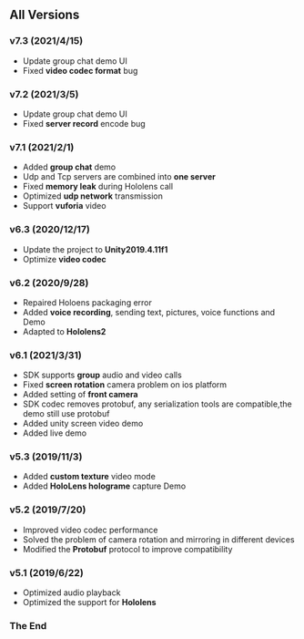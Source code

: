 ## All Versions

### v7.3 (2021/4/15)

- Update group chat demo UI 
- Fixed **video codec format** bug

### v7.2 (2021/3/5)

- Update group chat demo UI 
- Fixed **server record** encode bug

### v7.1 (2021/2/1)

- Added  **group chat** demo
- Udp and Tcp servers are combined into **one server**
- Fixed **memory leak** during Hololens call
- Optimized **udp network** transmission
- Support **vuforia** video

### v6.3 (2020/12/17)
- Update the project to **Unity2019.4.11f1**
- Optimize **video codec**

### v6.2 (2020/9/28)
- Repaired Holoens packaging error
- Added **voice recording**, sending text, pictures, voice functions and Demo
- Adapted to **Hololens2**

### v6.1 (2021/3/31)
- SDK supports **group** audio and video calls
- Fixed **screen rotation** camera problem on ios platform
- Added setting of **front camera**
- SDK codec removes protobuf, any serialization tools are compatible,the demo still use protobuf
- Added unity screen video demo
- Added live demo

### v5.3 (2019/11/3)
- Added **custom texture** video mode
- Added **HoloLens holograme** capture Demo

### v5.2 (2019/7/20)
- Improved video codec performance
- Solved the problem of camera rotation and mirroring in different devices
- Modified the **Protobuf** protocol to improve compatibility

### v5.1 (2019/6/22)
- Optimized audio playback
- Optimized the support for **Hololens**

### The End
